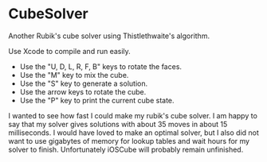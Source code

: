 # CubeSolver
Another Rubik's cube solver using Thistlethwaite's algorithm.

Use Xcode to compile and run easily.

* Use the "U, D, L, R, F, B" keys to rotate the faces.
* Use the "M" key to mix the cube.
* Use the "S" key to generate a solution.
* Use the arrow keys to rotate the cube.
* Use the "P" key to print the current cube state.

I wanted to see how fast I could make my rubik's cube solver. I am happy to say that my solver gives solutions with about 35 moves in about 15 milliseconds. I would have loved to make an optimal solver, but I also did not want to use gigabytes of memory for lookup tables and wait hours for my solver to finish. Unfortunately iOSCube will probably remain unfinished.
